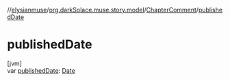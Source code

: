 //[elysianmuse](../../../index.md)/[org.darkSolace.muse.story.model](../index.md)/[ChapterComment](index.md)/[publishedDate](published-date.md)

# publishedDate

[jvm]\
var [publishedDate](published-date.md): [Date](https://docs.oracle.com/javase/8/docs/api/java/util/Date.html)
